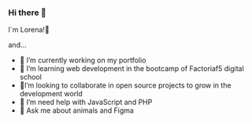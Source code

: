 ### Hi there 👋

I´m Lorena!👾

and...

- 🔭 I’m currently working on my portfolio
- 🌱 I’m learning web development in the bootcamp of Factoriaf5 digital school
- 🎢I’m looking to collaborate in open source projects to grow in the development world
- 🤔 I’m need help with JavaScript and PHP
- 💬 Ask me about animals and Figma
